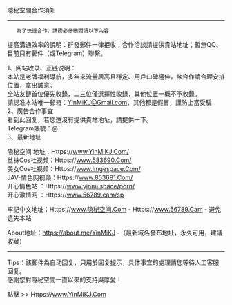 隱秘空間合作須知
___________________________________________________________________________________                       
       為了快速合作，請務必仔細閱讀以下內容         

提高溝通效率的說明：群發郵件一律拒收；合作洽談請提供貴站地址；暫無QQ、目前只有郵件（或Telegram）聯繫。             
        
1、网站收录、互链说明：           
本站是老牌福利導航，多年來流量居高且穩定、用戶口碑極佳，欲合作請合理安排位置，拿出誠意。              
全站友鏈首位優先收錄，二三位僅選擇性收錄，其他位置一概不予收錄。                  
請認准本站唯一郵箱：YinMiKJ@Gmail.com，其他都是假冒，謹防上當受騙                  
2、廣告合作事宜                    
看到此回复，若您還沒有提供貴站地址，請提供一下。                  
Telegram賬號：@                                 
3、最新地址             
                                     
隐秘空间 地址：Https://www.YinMIKJ.Com/                                                                    
丝袜Cos社视频：Https://www.583690.Com/                                                                                                       
美女Cos社视频：Https://www.lmgespace.Com/                                                                                       
JAV-情色网视频：Https://www.853691.Com/                                                                    
开心情色站   ：Https://www.yinmi.space/porn/                                            
开心激情网   ：Https://www.56789.cam/sp                                                                               
                                            
牢記中文地址：Https://www.隐秘空间.Com -  Https://www.56789.Cam - 避免遺失本站                                  
                                                             
About地址：https://about.me/YinMiKJ -（最新域名發布地址，永久可用，建議收藏）                            
___________________________________________________________________________________                           
Tips：該郵件為自动回复，只用於回复提示，具体事宜的處理請您等待人工客服回复。                                             
感謝您對隱秘空間一直以來的支持與厚愛！                            
                 
                                   
點擊 >> Https://www.YinMiKJ.Com                          
              
               
                 
